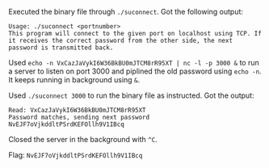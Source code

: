 Executed the binary file through `./suconnect`. Got the following output:

```
Usage: ./suconnect <portnumber>
This program will connect to the given port on localhost using TCP. If it receives the correct password from the other side, the next password is transmitted back.
```

Used `echo -n VxCazJaVykI6W36BkBU0mJTCM8rR95XT | nc -l -p 3000 &` to run a server to listen on port 3000 and piplined the old password using `echo -n`. It keeps running in background using `&`.

Used `./suconnect 3000` to run the binary file as instructed. Got the output:
```
Read: VxCazJaVykI6W36BkBU0mJTCM8rR95XT
Password matches, sending next password
NvEJF7oVjkddltPSrdKEFOllh9V1IBcq
```
Closed the server in the background with `^C`.

Flag: `NvEJF7oVjkddltPSrdKEFOllh9V1IBcq`

